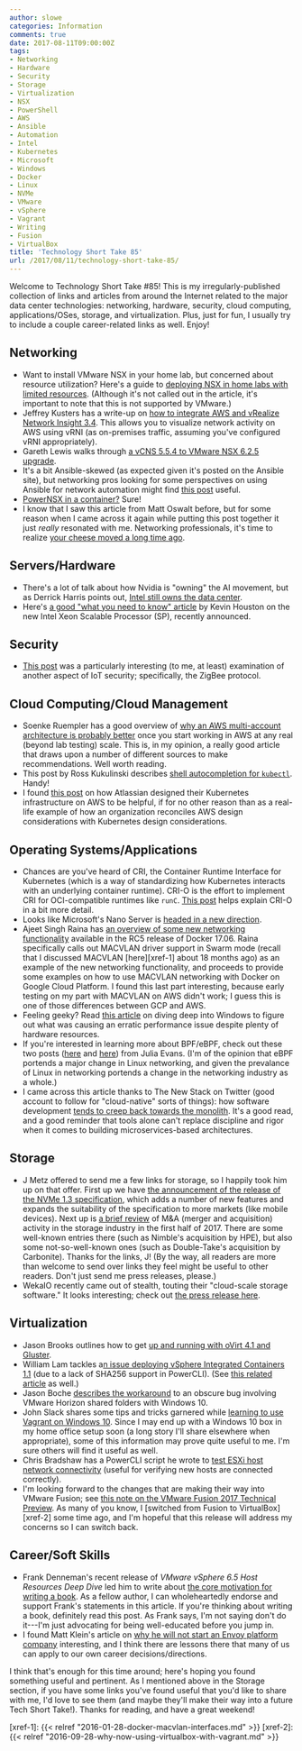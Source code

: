 ```yaml
---
author: slowe
categories: Information
comments: true
date: 2017-08-11T09:00:00Z
tags:
- Networking
- Hardware
- Security
- Storage
- Virtualization
- NSX
- PowerShell
- AWS
- Ansible
- Automation
- Intel
- Kubernetes
- Microsoft
- Windows
- Docker
- Linux
- NVMe
- VMware
- vSphere
- Vagrant
- Writing
- Fusion
- VirtualBox
title: 'Technology Short Take 85'
url: /2017/08/11/technology-short-take-85/
---
```


Welcome to Technology Short Take #85! This is my irregularly-published collection of links and articles from around the Internet related to the major data center technologies: networking, hardware, security, cloud computing, applications/OSes, storage, and virtualization. Plus, just for fun, I usually try to include a couple career-related links as well. Enjoy!<!--more-->

## Networking

* Want to install VMware NSX in your home lab, but concerned about resource utilization? Here's a guide to [deploying NSX in home labs with limited resources][link-13]. (Although it's not called out in the article, it's important to note that this is not supported by VMware.)
* Jeffrey Kusters has a write-up on [how to integrate AWS and vRealize Network Insight 3.4][link-14]. This allows you to visualize network activity on AWS using vRNI (as on-premises traffic, assuming you've configured vRNI appropriately).
* Gareth Lewis walks through [a vCNS 5.5.4 to VMware NSX 6.2.5 upgrade][link-15].
* It's a bit Ansible-skewed (as expected given it's posted on the Ansible site), but networking pros looking for some perspectives on using Ansible for network automation might find [this post][link-26] useful.
* [PowerNSX in a container?][link-27] Sure!
* I know that I saw this article from Matt Oswalt before, but for some reason when I came across it again while putting this post together it just _really_ resonated with me. Networking professionals, it's time to realize [your cheese moved a long time ago][link-28].

## Servers/Hardware

* There's a lot of talk about how Nvidia is "owning" the AI movement, but as Derrick Harris points out, [Intel still owns the data center][link-19].
* Here's [a good "what you need to know" article][link-25] by Kevin Houston on the new Intel Xeon Scalable Processor (SP), recently announced.

## Security

* [This post][link-12] was a particularly interesting (to me, at least) examination of another aspect of IoT security; specifically, the ZigBee protocol.

## Cloud Computing/Cloud Management

* Soenke Ruempler has a good overview of [why an AWS multi-account architecture is probably better][link-6] once you start working in AWS at any real (beyond lab testing) scale. This is, in my opinion, a really good article that draws upon a number of different sources to make recommendations. Well worth reading.
* This post by Ross Kukulinski describes [shell autocompletion for `kubectl`][link-9]. Handy!
* I found [this post][link-10] on how Atlassian designed their Kubernetes infrastructure on AWS to be helpful, if for no other reason than as a real-life example of how an organization reconciles AWS design considerations with Kubernetes design considerations.

## Operating Systems/Applications

* Chances are you've heard of CRI, the Container Runtime Interface for Kubernetes (which is a way of standardizing how Kubernetes interacts with an underlying container runtime). CRI-O is the effort to implement CRI for OCI-compatible runtimes like `runC`. [This post][link-1] helps explain CRI-O in a bit more detail.
* Looks like Microsoft's Nano Server is [headed in a new direction][link-3].
* Ajeet Singh Raina has [an overview of some new networking functionality][link-7] available in the RC5 release of Docker 17.06. Raina specifically calls out MACVLAN driver support in Swarm mode (recall that I discussed MACVLAN [here][xref-1] about 18 months ago) as an example of the new networking functionality, and proceeds to provide some examples on how to use MACVLAN networking with Docker on Google Cloud Platform. I found this last part interesting, because early testing on my part with MACVLAN on AWS didn't work; I guess this is one of those differences between GCP and AWS.
* Feeling geeky? Read [this article][link-8] on diving deep into Windows to figure out what was causing an erratic performance issue despite plenty of hardware resources.
* If you're interested in learning more about BPF/eBPF, check out these two posts ([here][link-17] and [here][link-18]) from Julia Evans. (I'm of the opinion that eBPF portends a major change in Linux networking, and given the prevalance of Linux in networking portends a change in the networking industry as a whole.)
* I came across this article thanks to The New Stack on Twitter (good account to follow for "cloud-native" sorts of things): how software development [tends to creep back towards the monolith][link-29]. It's a good read, and a good reminder that tools alone can't replace discipline and rigor when it comes to building microservices-based architectures.

## Storage

* J Metz offered to send me a few links for storage, so I happily took him up on that offer. First up we have [the announcement of the release of the NVMe 1.3 specification][link-4], which adds a number of new features and expands the suitability of the specification to more markets (like mobile devices). Next up is [a brief review][link-5] of M&A (merger and acquisition) activity in the storage industry in the first half of 2017. There are some well-known entries there (such as Nimble's acquisition by HPE), but also some not-so-well-known ones (such as Double-Take's acquisition by Carbonite). Thanks for the links, J! (By the way, all readers are more than welcome to send over links they feel might be useful to other readers. Don't just send me press releases, please.)
* WekaIO recently came out of stealth, touting their "cloud-scale storage software." It looks interesting; check out [the press release here][link-20].

## Virtualization

* Jason Brooks outlines how to get [up and running with oVirt 4.1 and Gluster][link-2].
* William Lam tackles a[n issue deploying vSphere Integrated Containers 1.1][link-21] (due to a lack of SHA256 support in PowerCLI). (See [this related article][link-22] as well.)
* Jason Boche [describes the workaround][link-23] to an obscure bug involving VMware Horizon shared folders with Windows 10.
* John Slack shares some tips and tricks garnered while [learning to use Vagrant on Windows 10][link-24]. Since I may end up with a Windows 10 box in my home office setup soon (a long story I'll share elsewhere when appropriate), some of this information may prove quite useful to me. I'm sure others will find it useful as well.
* Chris Bradshaw has a PowerCLI script he wrote to [test ESXi host network connectivity][link-30] (useful for verifying new hosts are connected correctly).
* I'm looking forward to the changes that are making their way into VMware Fusion; see [this note on the VMware Fusion 2017 Technical Preview][link-31]. As many of you know, I [switched from Fusion to VirtualBox][xref-2] some time ago, and I'm hopeful that this release will address my concerns so I can switch back.

## Career/Soft Skills

* Frank Denneman's recent release of _VMware vSphere 6.5 Host Resources Deep Dive_ led him to write about [the core motivation for writing a book][link-11]. As a fellow author, I can wholeheartedly endorse and support Frank's statements in this article. If you're thinking about writing a book, definitely read this post. As Frank says, I'm not saying don't do it---I'm just advocating for being well-educated before you jump in.
* I found Matt Klein's article on [why he will not start an Envoy platform company][link-16] interesting, and I think there are lessons there that many of us can apply to our own career decisions/directions.

I think that's enough for this time around; here's hoping you found something useful and pertinent. As I mentioned above in the Storage section, if you have some links you've found useful that you'd like to share with me, I'd love to see them (and maybe they'll make their way into a future Tech Short Take!). Thanks for reading, and have a great weekend!

[link-1]: https://www.projectatomic.io/blog/2017/06/6-reasons-why-cri-o-is-the-best-runtime-for-kubernetes/
[link-2]: https://www.ovirt.org/blog/2017/04/up-and-running-with-ovirt-4.1-and-gluster-storage/
[link-3]: http://www.zdnet.com/article/microsofts-nano-server-what-to-expect-this-fall/
[link-4]: http://www.businesswire.com/news/home/20170621005405/en/NVMe-Revision-1.3-Expands-Reach-Fast-Storage
[link-5]: http://www.storagenewsletter.com/2017/06/21/14-mas-in-storage-industry-at-mid-year-2017/
[link-6]: https://ruempler.eu/2017/07/09/advantages-aws-multi-account-architecture/index.html
[link-7]: http://collabnix.com/docker-17-06-swarm-mode-now-with-macvlan-support/
[link-8]: https://randomascii.wordpress.com/2017/07/09/24-core-cpu-and-i-cant-move-my-mouse/
[link-9]: https://blog.heptio.com/kubectl-shell-autocomplete-heptioprotip-48dd023e0bf3
[link-10]: https://developer.atlassian.com/blog/2017/07/kubernetes-infra-on-aws/
[link-11]: http://frankdenneman.nl/2017/07/11/exploring-core-motivation-writing-book/
[link-12]: https://blog.acolyer.org/2017/06/22/iot-goes-nuclear-creating-a-zigbee-chain-reaction/
[link-13]: http://www.virten.net/2016/05/deploy-vmware-nsx-in-homelabs-with-limited-resources/
[link-14]: https://www.jeffreykusters.nl/2017/07/04/integrate-aws-vrealize-network-insight-vrni-3-4/
[link-15]: http://www.virtualaspirations.com/2017/02/20/vmware-vcns-5-5-4-to-nsx-6-2-5-upgrade/
[link-16]: https://medium.com/@mattklein123/optimizing-impact-why-i-will-not-start-an-envoy-platform-company-8904286658cb
[link-17]: https://jvns.ca/blog/2017/06/28/notes-on-bpf---ebpf/
[link-18]: https://jvns.ca/blog/2017/04/07/xdp-bpf-tutorial/
[link-19]: https://architecht.io/dont-forget-that-intel-still-owns-the-data-center-473944d15ce2
[link-20]: http://www.marketwired.com/press-release/wekaio-eliminates-need-legacy-external-storage-with-cloud-scale-storage-software-2225816.htm
[link-21]: http://www.virtuallyghetto.com/2017/06/workaround-to-deploy-vsphere-integrated-containers-1-1-ova-using-powercli-sha256-not-supported.html
[link-22]: http://www.virtuallyghetto.com/2016/11/default-hashing-algorithm-changed-in-ovftool-4-2-preventing-ovfova-import-using-vsphere-c-client.html
[link-23]: http://www.boche.net/blog/index.php/2017/06/12/vmware-horizon-share-folders-issue-with-windows-10/
[link-24]: https://blogs.technet.microsoft.com/virtualization/2017/07/06/vagrant-and-hyper-v-tips-and-tricks/
[link-25]: http://bladesmadesimple.com/2017/07/what-you-need-to-know-about-intel-xeon-sp-cpus/
[link-26]: https://www.ansible.com/blog/five-questions-network-automation
[link-27]: http://networkinferno.net/contain-yourself-powernsx-please
[link-28]: https://keepingitclassless.net/2017/04/cheese-moved-long-time-ago/
[link-29]: http://shiroyasha.io/monorepos-monoliths-in-disguise.html
[link-30]: http://isjw.uk/test-esxi-network/
[link-31]: https://blogs.vmware.com/teamfusion/2017/07/tech-preview-2017.html
[xref-1]: {{< relref "2016-01-28-docker-macvlan-interfaces.md" >}}
[xref-2]: {{< relref "2016-09-28-why-now-using-virtualbox-with-vagrant.md" >}}
